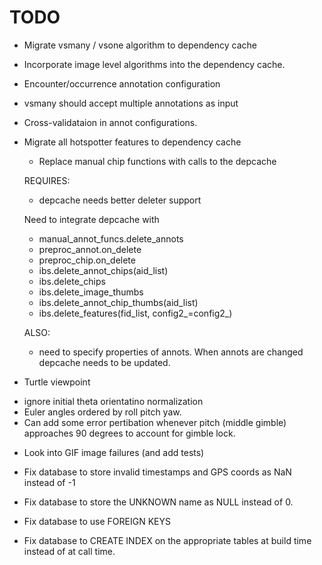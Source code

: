 # TODO

* Migrate vsmany / vsone algorithm to dependency cache
* Incorporate image level algorithms into the dependency cache.
* Encounter/occurrence annotation configuration
* vsmany should accept multiple annotations as input
* Cross-validataion in annot configurations.

* Migrate all hotspotter features to dependency cache
   - Replace manual chip functions with calls to the depcache

   REQUIRES:
   - depcache needs better deleter support

   Need to integrate depcache with
   * manual_annot_funcs.delete_annots
   * preproc_annot.on_delete
   * preproc_chip.on_delete
   * ibs.delete_annot_chips(aid_list)
   * ibs.delete_chips
   * ibs.delete_image_thumbs
   * ibs.delete_annot_chip_thumbs(aid_list)
   * ibs.delete_features(fid_list, config2_=config2_)

   ALSO:
   * need to specify properties of annots.
   When annots are changed depcache needs to be updated.


* Turtle viewpoint
 - ignore initial theta orientatino normalization
 - Euler angles ordered by roll pitch yaw.
 - Can add some error pertibation whenever pitch (middle gimble) approaches 90
   degrees to account for gimble lock.

* Look into GIF image failures (and add tests)

* Fix database to store invalid timestamps and GPS coords as NaN instead of -1
* Fix database to store the UNKNOWN name as NULL instead of 0.
* Fix database to use FOREIGN KEYS
* Fix database to CREATE INDEX on the appropriate tables at build time instead of at call time.
